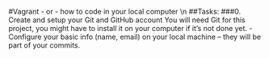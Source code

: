 #Vagrant - or - how to code in your local computer \n
##Tasks:
###0. Create and setup your Git and GitHub account
You will need Git for this project, you might have to install it on your computer if it’s not done yet.
-Configure your basic info (name, email) on your local machine – they will be part of your commits.
